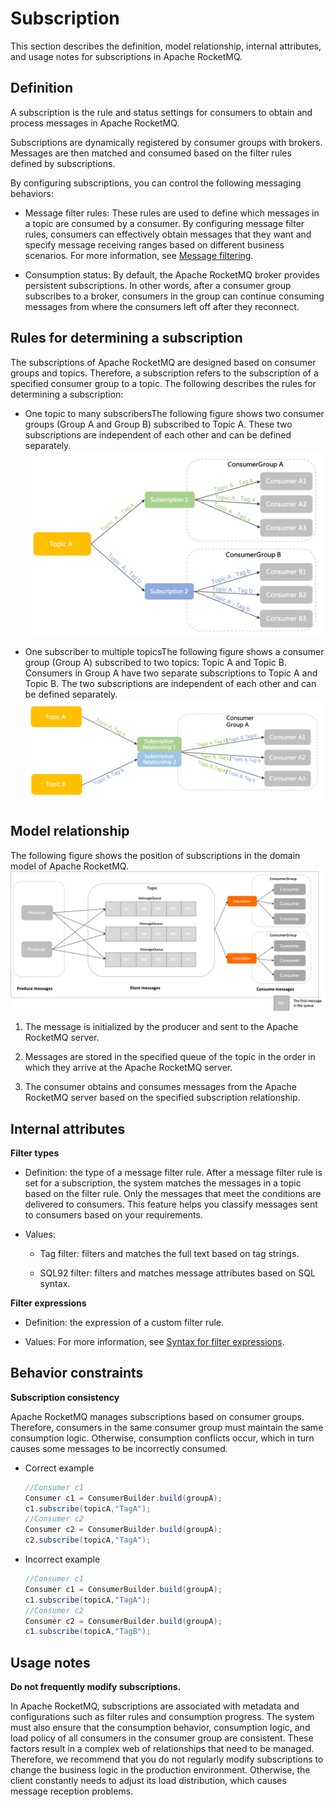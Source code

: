 # Subscription

This section describes the definition, model relationship, internal attributes, and usage notes for subscriptions in Apache RocketMQ.

## Definition

A subscription is the rule and status settings for consumers to obtain and process messages in Apache RocketMQ.

Subscriptions are dynamically registered by consumer groups with brokers. Messages are then matched and consumed based on the filter rules defined by subscriptions.

By configuring subscriptions, you can control the following messaging behaviors:

* Message filter rules: These rules are used to define which messages in a topic are consumed by a consumer. By configuring message filter rules, consumers can effectively obtain messages that they want and specify message receiving ranges based on different business scenarios. For more information, see [Message filtering](../04-featureBehavior/07messagefilter.md).

* Consumption status: By default, the Apache RocketMQ broker provides persistent subscriptions. In other words, after a consumer group subscribes to a broker, consumers in the group can continue consuming messages from where the consumers left off after they reconnect.

## Rules for determining a subscription

The subscriptions of Apache RocketMQ are designed based on consumer groups and topics. Therefore, a subscription refers to the subscription of a specified consumer group to a topic. The following describes the rules for determining a subscription:

* One topic to many subscribersThe following figure shows two consumer groups (Group A and Group B) subscribed to Topic A. These two subscriptions are independent of each other and can be defined separately.
  ![订阅关系不同分组](../picture/v5/subscription_diff_group.png)

* One subscriber to multiple topicsThe following figure shows a consumer group (Group A) subscribed to two topics: Topic A and Topic B. Consumers in Group A have two separate subscriptions to Topic A and Topic B. The two subscriptions are independent of each other and can be defined separately.
  ![订阅关系相同分组](../picture/v5/subscription_one_group.png)




## Model relationship

The following figure shows the position of subscriptions in the domain model of Apache RocketMQ.![Subscriptions](../picture/v5/archiforsubsciption.png)

1. The message is initialized by the producer and sent to the Apache RocketMQ server.

2. Messages are stored in the specified queue of the topic in the order in which they arrive at the Apache RocketMQ server.

3. The consumer obtains and consumes messages from the Apache RocketMQ server based on the specified subscription relationship.


## Internal attributes

**Filter types**

* Definition: the type of a message filter rule. After a message filter rule is set for a subscription, the system matches the messages in a topic based on the filter rule. Only the messages that meet the conditions are delivered to consumers. This feature helps you classify messages sent to consumers based on your requirements.

* Values:
  * Tag filter: filters and matches the full text based on tag strings.

  * SQL92 filter: filters and matches message attributes based on SQL syntax.

  

**Filter expressions**

* Definition: the expression of a custom filter rule.

* Values: For more information, see [Syntax for filter expressions](../04-featureBehavior/07messagefilter.md).



## Behavior constraints

**Subscription consistency**

Apache RocketMQ manages subscriptions based on consumer groups. Therefore, consumers in the same consumer group must maintain the same consumption logic. Otherwise, consumption conflicts occur, which in turn causes some messages to be incorrectly consumed.
* Correct example

  ```java
  //Consumer c1
  Consumer c1 = ConsumerBuilder.build(groupA);
  c1.subscribe(topicA,"TagA");
  //Consumer c2
  Consumer c2 = ConsumerBuilder.build(groupA);
  c2.subscribe(topicA,"TagA");
  ```

  

* Incorrect example

  ```java
  //Consumer c1
  Consumer c1 = ConsumerBuilder.build(groupA);
  c1.subscribe(topicA,"TagA");
  //Consumer c2
  Consumer c2 = ConsumerBuilder.build(groupA);
  c1.subscribe(topicA,"TagB");
  ```

## Usage notes 

**Do not frequently modify subscriptions.**

In Apache RocketMQ, subscriptions are associated with metadata and configurations such as filter rules and consumption progress. The system must also ensure that the consumption behavior, consumption logic, and load policy of all consumers in the consumer group are consistent. These factors result in a complex web of relationships that need to be managed. Therefore, we recommend that you do not regularly modify subscriptions to change the business logic in the production environment. Otherwise, the client constantly needs to adjust its load distribution, which causes message reception problems.
